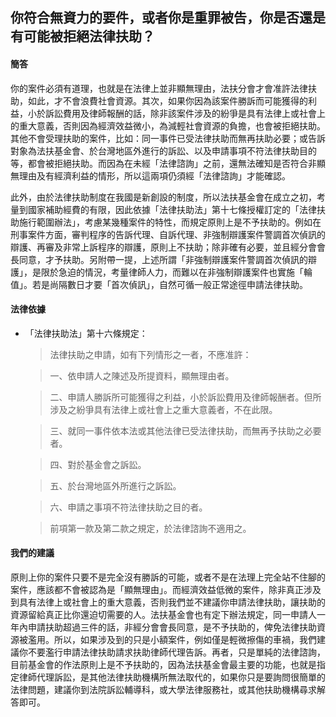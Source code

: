 ## 你符合無資力的要件，或者你是重罪被告，你是否還是有可能被拒絕法律扶助？

#### 簡答

你的案件必須有道理，也就是在法律上並非顯無理由，法扶分會才會准許法律扶助，如此，才不會浪費社會資源。其次，如果你因為該案件勝訴而可能獲得的利益，小於訴訟費用及律師報酬的話，除非該案件涉及的紛爭是具有法律上或社會上的重大意義，否則因為經濟效益微小，為減輕社會資源的負擔，也會被拒絕扶助。其他不會受理扶助的案件，比如：同一事件已受法律扶助而無再扶助必要；或告訴對象為法扶基金會、於台灣地區外進行的訴訟、以及申請事項不符法律扶助目的等，都會被拒絕扶助。而因為在未經「法律諮詢」之前，還無法確知是否符合非顯無理由及有經濟利益的情形，所以這兩項仍須經「法律諮詢」才能確認。

此外，由於法律扶助制度在我國是新創設的制度，所以法扶基金會在成立之初，考量到國家補助經費的有限，因此依據「法律扶助法」第十七條授權訂定的「法律扶助施行範圍辦法」，考慮某幾種案件的特性，而規定原則上是不予扶助的。例如在刑事案件方面，審判程序的告訴代理、自訴代理、非強制辯護案件警調首次偵訊的辯護、再審及非常上訴程序的辯護，原則上不扶助；除非確有必要，並且經分會會長同意，才予扶助。另附帶一提，上述所謂「非強制辯護案件警調首次偵訊的辯護」，是限於急迫的情況，考量律師人力，而難以在非強制辯護案件也實施「輪值」。若是尚隔數日才要「首次偵訊」，自然可循一般正常途徑申請法律扶助。

#### 法律依據

* 「法律扶助法」第十六條規定：

   > 法律扶助之申請，如有下列情形之一者，不應准許：

   > 一、依申請人之陳述及所提資料，顯無理由者。

   > 二、申請人勝訴所可能獲得之利益，小於訴訟費用及律師報酬者。但所涉及之紛爭具有法律上或社會上之重大意義者，不在此限。

   > 三、就同一事件依本法或其他法律已受法律扶助，而無再予扶助之必要者。

   > 四、對於基金會之訴訟。

   > 五、於台灣地區外所進行之訴訟。

   > 六、申請之事項不符法律扶助之目的者。

   > 前項第一款及第二款之規定，於法律諮詢不適用之。

#### 我們的建議

原則上你的案件只要不是完全沒有勝訴的可能，或者不是在法理上完全站不住腳的案件，應該都不會被認為是「顯無理由」。而經濟效益低微的案件，除非真正涉及到具有法律上或社會上的重大意義，否則我們並不建議你申請法律扶助，讓扶助的資源留給真正比你還迫切需要的人。法扶基金會也有定下辦法規定，同一申請人一年內申請扶助超過三件的話，非經分會會長同意，是不予扶助的，俾免法律扶助資源被濫用。所以，如果涉及到的只是小額案件，例如僅是輕微擦傷的車禍，我們建議你不要濫行申請法律扶助請求扶助律師代理告訴。再者，只是單純的法律諮詢，目前基金會的作法原則上是不予扶助的，因為法扶基金會最主要的功能，也就是指定律師代理訴訟，是其他法律扶助機構所無法取代的，如果你只是要詢問很簡單的法律問題，建議你到法院訴訟輔導科，或大學法律服務社，或其他扶助機構尋求解答即可。
